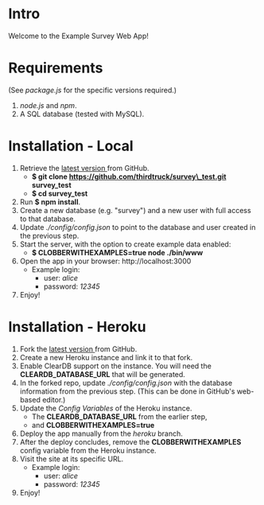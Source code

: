 # Intro

Welcome to the Example Survey Web App!

# Requirements

(See _package.js_ for the specific versions required.)

1. _node.js_ and _npm_.
2. A SQL database (tested with MySQL).

# Installation - Local

1. Retrieve the [latest version ](https://github.com/thirdtruck/survey_test) from GitHub.
    - **$ git clone https://github.com/thirdtruck/survey\_test.git survey\_test**
    - **$ cd survey\_test**
2. Run **$ npm install**.
3. Create a new database (e.g. "survey") and a new user with full access to that database.
4. Update _./config/config.json_ to point to the database and user created in the previous step.
5. Start the server, with the option to create example data enabled:
    - **$ CLOBBERWITHEXAMPLES=true node ./bin/www**
6. Open the app in your browser: http://localhost:3000
    - Example login:
        - user: _alice_
        - password: _12345_
7. Enjoy!

# Installation - Heroku

1. Fork the [latest version ](https://github.com/thirdtruck/survey_test) from GitHub.
2. Create a new Heroku instance and link it to that fork.
3. Enable ClearDB support on the instance. You will need the **CLEARDB\_DATABASE\_URL** that will be generated.
4. In the forked repo, update _./config/config.json_ with the database information from the previous step. (This can be done in GitHub's web-based editor.)
5. Update the _Config Variables_ of the Heroku instance.
    - The **CLEARDB_DATABASE_URL** from the earlier step,
    - and **CLOBBERWITHEXAMPLES=true**
6. Deploy the app manually from the _heroku_ branch.
7. After the deploy concludes, remove the **CLOBBERWITHEXAMPLES** config variable from the Heroku instance.
8. Visit the site at its specific URL.
    - Example login:
        - user: _alice_
        - password: _12345_
9. Enjoy!
